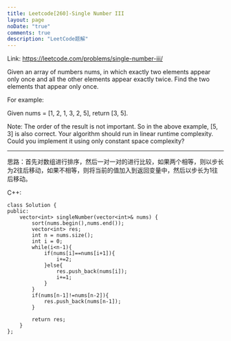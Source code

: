 ```yaml
---
title: Leetcode[260]-Single Number III
layout: page
noDate: "true"
comments: true
description: "LeetCode题解" 
---
```

<article class="post post-type-normal" itemscope="" itemtype="http://schema.org/Article" style="opacity: 1; transform: translateY(0px);">



Link: https://leetcode.com/problems/single-number-iii/

Given an array of numbers nums, in which exactly two elements appear only once and all the other elements appear exactly twice. Find the two elements that appear only once.

For example:

Given nums = [1, 2, 1, 3, 2, 5], return [3, 5].

Note:
The order of the result is not important. So in the above example, [5, 3] is also correct.
Your algorithm should run in linear runtime complexity. Could you implement it using only constant space complexity?

---

思路：首先对数组进行排序，然后一对一对的进行比较，如果两个相等，则以步长为2往后移动，如果不相等，则将当前的值加入到返回变量中，然后以步长为1往后移动。

C++:

```
class Solution {
public:
    vector<int> singleNumber(vector<int>& nums) {
        sort(nums.begin(),nums.end());
        vector<int> res;
        int n = nums.size();
        int i = 0;
        while(i<n-1){
            if(nums[i]==nums[i+1]){
                i+=2;
            }else{
                res.push_back(nums[i]);
                i+=1;
            }
        }
        if(nums[n-1]!=nums[n-2]){
            res.push_back(nums[n-1]);
        }
            
        return res;
    }
};
```


</article>
